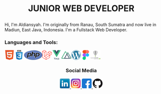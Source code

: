 # <p align="center"> JUNIOR WEB DEVELOPER  </p>
Hi, I'm Aldiansyah. I'm originally from Ranau, South Sumatra and now live in Madiun, East Java, Indonesia. I'm a Fullstack Web Developer.


### Languages and Tools:

<img align="left" alt="HTML5" height="32px" src="icons/html.png" />
<img align="left" alt="CSS3" height="32px"  src="icons/css3.png"/>
<img align="left" alt="PHP" height="32px"  src="icons/php.png"/>
<img align="left" alt="LARAVEL" height="32px"  src="icons/laravel.png"/>
<img align="left" alt="VUEJS" height="32px"  src="icons/vuejs.png"/>
<img align="left" alt="NUXTJS" height="32px"  src="icons/nuxt-dot-js.png"/>
<img align="left" alt="WORDPRESS" height="32px"  src="icons/wordpress.png"/>
<img align="left" alt="FIGMA" height="32px"  src="icons/figma.png"/>
<img align="left" alt="COREL" height="32px"  src="icons/corel.png"/>

<br>
<br>

### <p align="center">Social Media</p>

<p align="center">
  <a href="https://www.linkedin.com/in/aldi-ansyah-6b8a69194/" target="_blank">
    <img src="icons/linkedin.png" height="32px" alt="Linkedin">
  </a>
  <a href="https://www.instagram.com/aldiansyah2594/" target="_blank">
    <img src="icons/instagram.png" height="32px" alt="Instagram">
  </a>
  <a href="https://www.facebook.com/profile.php?id=100017765114786" target="_blank">
    <img src="icons/facebook.png" height="32px" alt="Facebook">
  </a>
  <a href="https://github.com/Aldiansyah123-bit" target="_blank">
    <img src="icons/github.png" height="32px" alt="github">
  </a>
</p>

